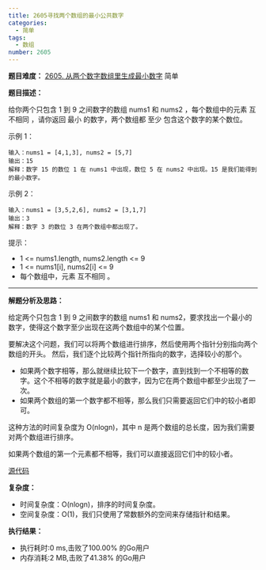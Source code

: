 ```yaml
---
title: 2605寻找两个数组的最小公共数字
categories:
  - 简单
tags:
  - 数组
number: 2605
---
```


**题目难度：** [2605. 从两个数字数组里生成最小数字](https://leetcode.cn/problems/form-smallest-number-from-two-digit-arrays) 简单

**题目描述：**

给你两个只包含 1 到 9 之间数字的数组 nums1 和 nums2 ，每个数组中的元素 互不相同 ，请你返回 最小 的数字，两个数组都 至少 包含这个数字的某个数位。

示例 1：
```
输入：nums1 = [4,1,3], nums2 = [5,7]
输出：15
解释：数字 15 的数位 1 在 nums1 中出现，数位 5 在 nums2 中出现。15 是我们能得到的最小数字。
```
示例 2：
```
输入：nums1 = [3,5,2,6], nums2 = [3,1,7]
输出：3
解释：数字 3 的数位 3 在两个数组中都出现了。
```
提示：
- 1 <= nums1.length, nums2.length <= 9
- 1 <= nums1[i], nums2[i] <= 9
- 每个数组中，元素 互不相同 。

---
**解题分析及思路：**

给定两个只包含 1 到 9 之间数字的数组 nums1 和 nums2，要求找出一个最小的数字，使得这个数字至少出现在这两个数组中的某个位置。

要解决这个问题，我们可以将两个数组进行排序，然后使用两个指针分别指向两个数组的开头。
然后，我们逐个比较两个指针所指向的数字，选择较小的那个。
- 如果两个数字相等，那么就继续比较下一个数字，直到找到一个不相等的数字。这个不相等的数字就是最小的数字，因为它在两个数组中都至少出现了一次。
- 如果两个数组的第一个数字都不相等，那么我们只需要返回它们中的较小者即可。

这种方法的时间复杂度为 O(nlogn)，其中 n 是两个数组的总长度，因为我们需要对两个数组进行排序。

如果两个数组的第一个元素都不相等，我们可以直接返回它们中的较小者。


[源代码](https:github.com/lomtom/algorithm-go/blob/main/leetcode/2605从两个数字数组里生成最小数字_test.go)

**复杂度：**
- 时间复杂度：O(nlogn)，排序的时间复杂度。
- 空间复杂度：O(1)，我们只使用了常数额外的空间来存储指针和结果。

**执行结果：**
- 执行耗时:0 ms,击败了100.00% 的Go用户
- 内存消耗:2 MB,击败了41.38% 的Go用户
